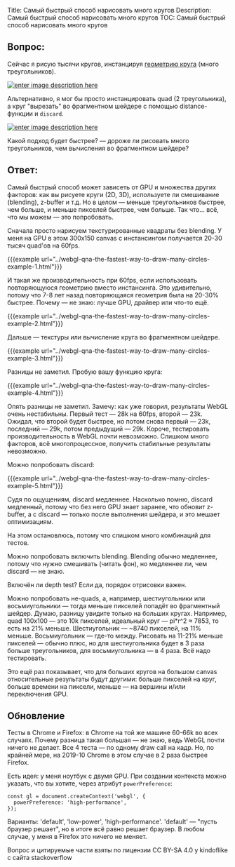 Title: Самый быстрый способ нарисовать много кругов
Description: Самый быстрый способ нарисовать много кругов
TOC: Самый быстрый способ нарисовать много кругов

## Вопрос:

Сейчас я рисую тысячи кругов, инстанцируя [геометрию круга](https://threejs.org/docs/#api/en/geometries/CircleBufferGeometry) (много треугольников).

[![enter image description here][1]][1]

Альтернативно, я мог бы просто инстанцировать quad (2 треугольника), а круг "вырезать" во фрагментном шейдере с помощью distance-функции и `discard`.

[![enter image description here][2]][2]

Какой подход будет быстрее? — дороже ли рисовать много треугольников, чем вычисления во фрагментном шейдере?

  [1]: https://i.stack.imgur.com/CZhOa.png
  [2]: https://i.stack.imgur.com/BG4p5.png

## Ответ:

Самый быстрый способ может зависеть от GPU и множества других факторов: как вы рисуете круги (2D, 3D), используете ли смешивание (blending), z-buffer и т.д. Но в целом — меньше треугольников быстрее, чем больше, и меньше пикселей быстрее, чем больше. Так что... всё, что мы можем — это попробовать.

Сначала просто нарисуем текстурированные квадраты без blending. У меня на GPU в этом 300x150 canvas с инстансингом получается 20-30 тысяч quad'ов на 60fps.

{{{example url="../webgl-qna-the-fastest-way-to-draw-many-circles-example-1.html"}}}

И такая же производительность при 60fps, если использовать повторяющуюся геометрию вместо инстансинга. Это удивительно, потому что 7-8 лет назад повторяющаяся геометрия была на 20-30% быстрее. Почему — не знаю: лучше GPU, драйвер или что-то ещё.

{{{example url="../webgl-qna-the-fastest-way-to-draw-many-circles-example-2.html"}}}

Дальше — текстуры или вычисление круга во фрагментном шейдере.

{{{example url="../webgl-qna-the-fastest-way-to-draw-many-circles-example-3.html"}}}

Разницы не заметил. Пробую вашу функцию круга:

{{{example url="../webgl-qna-the-fastest-way-to-draw-many-circles-example-4.html"}}}

Опять разницы не заметил. Замечу: как уже говорил, результаты WebGL очень нестабильны. Первый тест — 28k на 60fps, второй — 23k. Ожидал, что второй будет быстрее, но потом снова первый — 23k, последний — 29k, потом предыдущий — 29k. Короче, тестировать производительность в WebGL почти невозможно. Слишком много факторов, всё многопроцессное, получить стабильные результаты невозможно.

Можно попробовать discard:

{{{example url="../webgl-qna-the-fastest-way-to-draw-many-circles-example-5.html"}}}

Судя по ощущениям, discard медленнее. Насколько помню, discard медленный, потому что без него GPU знает заранее, что обновит z-buffer, а с discard — только после выполнения шейдера, и это мешает оптимизациям.

На этом остановлюсь, потому что слишком много комбинаций для тестов.

Можно попробовать включить blending. Blending обычно медленнее, потому что нужно смешивать (читать фон), но медленнее ли, чем discard — не знаю.

Включён ли depth test? Если да, порядок отрисовки важен.

Можно попробовать не-quads, а, например, шестиугольники или восьмиугольники — тогда меньше пикселей попадёт во фрагментный шейдер. Думаю, разницу увидите только на больших кругах. Например, quad 100x100 — это 10k пикселей, идеальный круг — pi*r^2 ≈ 7853, то есть на 21% меньше. Шестиугольник — ~8740 пикселей, на 11% меньше. Восьмиугольник — где-то между. Рисовать на 11-21% меньше пикселей — обычно плюс, но для шестиугольника будет в 3 раза больше треугольников, для восьмиугольника — в 4 раза. Всё надо тестировать.

Это ещё раз показывает, что для больших кругов на большом canvas относительные результаты будут другими: больше пикселей на круг, больше времени на пиксели, меньше — на вершины и/или переключения GPU.

## Обновление

Тесты в Chrome и Firefox: в Chrome на той же машине 60-66k во всех случаях. Почему разница такая большая — не знаю, ведь WebGL почти ничего не делает. Все 4 теста — по одному draw call на кадр. Но, по крайней мере, на 2019-10 Chrome в этом случае в 2 раза быстрее Firefox.

Есть идея: у меня ноутбук с двумя GPU. При создании контекста можно указать, что вы хотите, через атрибут `powerPreference`:

    const gl = document.createContext('webgl', {
      powerPreference: 'high-performance',
    });

Варианты: 'default', 'low-power', 'high-performance'. 'default' — "пусть браузер решает", но в итоге всё равно решает браузер. В любом случае, у меня в Firefox это ничего не меняет.

<div class="so">
  <div>Вопрос и цитируемые части взяты по лицензии CC BY-SA 4.0 у
    <a data-href="http://www.github.com">kindoflike</a>
    с сайта
    <a data-href="https://stackoverflow.com/questions/58354135">stackoverflow</a>
  </div>
</div> 